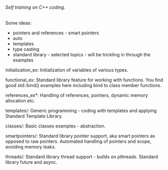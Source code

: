 ###### Self training on C++ coding.


Some ideas:
 * pointers and references - smart pointers
 * auto
 * templates
 * type casting
 * standard library - selected topics - will be trickling in through the examples
 
initialization_ex: Initialization of variables of various types. 

functional_ex: Standard library feature for working with functions. You find good std::bind() examples
here including bind to class member functions.

references_ex*: Handling of references, pointers, dynamic memory
allocation etc.

templates/: Generic programming - coding with templates and applying
Standard Template Library.

classes/: Basic classes examples - abstraction.

smartpointers/: Standard library pointer support, aka smart pointers as
opposed to raw pointers. Automated handling of pointers and scope, avoiding memory
leaks.

threads/: Standard library thread support - builds on pthreads. 
Standard library future and async.